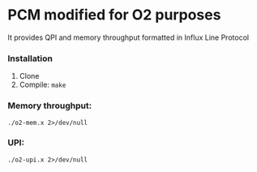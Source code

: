 # PCM modified for O2 purposes
It provides QPI and memory throughput formatted in Influx Line Protocol

### Installation
1. Clone
2. Compile: `make`

### Memory throughput:
```
./o2-mem.x 2>/dev/null
```

### UPI:
```
./o2-upi.x 2>/dev/null
```
